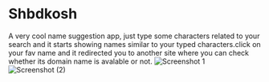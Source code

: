 # Shbdkosh 


A very cool name suggestion app, just type some characters related to your search and it starts showing names similar to your typed characters.click on your fav name and it redirected you to another site where you can check whether its domain name is avalable or not.
![Screenshot 1](https://user-images.githubusercontent.com/65329658/120106318-2ec89400-c17a-11eb-9182-7a295f643d0e.png)
![Screenshot (2)](https://user-images.githubusercontent.com/65329658/120106322-3425de80-c17a-11eb-80e7-925b2fe3f4a6.png)

